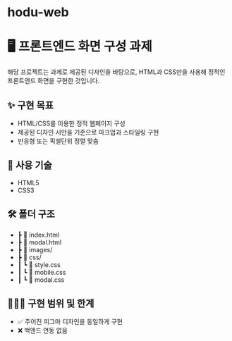 # hodu-web

# 🖥️ 프론트엔드 화면 구성 과제
해당 프로젝트는 과제로 제공된 디자인을 바탕으로, HTML과 CSS만을 사용해 정적인 프론트엔드 화면을 구현한 것입니다.

## ✨ 구현 목표
- HTML/CSS를 이용한 정적 웹페이지 구성
- 제공된 디자인 시안을 기준으로 마크업과 스타일링 구현
- 반응형 또는 픽셀단위 정렬 맞춤

## 📁 사용 기술
- HTML5
- CSS3


## 🛠 폴더 구조
* ┣ 📜 index.html
* ┣ 📜 modal.html
* ┣ 📂 images/
* ┣ 📂 css/
* ┃ ┗ 📜 style.css
* ┃ ┗ 📜 mobile.css
* ┃ ┗ 📜 modal.css

## 🙋🏻‍♀️ 구현 범위 및 한계
- ✅ 주어진 피그마 디자인을 동일하게 구현
- ❌ 백엔드 연동 없음
